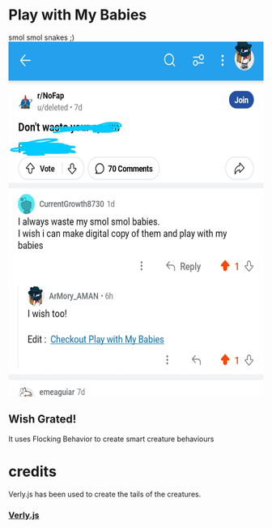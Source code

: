 # Play with My Babies
smol smol snakes ;)
<img src="/asset/spern.jpg" height="700">
## Wish Grated!

It uses Flocking Behavior to create smart creature behaviours

# credits
Verly.js has been used to create the tails of the creatures.
### **[Verly.js](https://github.com/anuraghazra/Verly.js/)**
